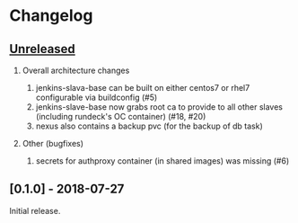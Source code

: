 # Changelog

## [Unreleased]

1. Overall architecture changes
   1. jenkins-slava-base can be built on either centos7 or rhel7 configurable via buildconfig (#5)
   1. jenkins-slave-base now grabs root ca to provide to all other slaves (including rundeck's OC container) (#18, #20)
   1. nexus also contains a backup pvc (for the backup of db task)
   
1. Other (bugfixes)   
   1. secrets for authproxy container (in shared images) was missing (#6)
   
## [0.1.0] - 2018-07-27

Initial release.

[Unreleased]: https://github.com/opendevstack/ods-core/compare/0.1.0...HEAD
